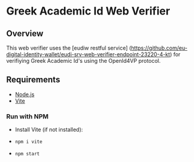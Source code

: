 # Greek Academic Id Web Verifier

## Overview
This web verifier uses the [eudiw restful service] (https://github.com/eu-digital-identity-wallet/eudi-srv-web-verifier-endpoint-23220-4-kt) for verifiying Greek Academic Id's using the OpenId4VP protocol.

## Requirements
- [Node.js](https://nodejs.org/en)
- [Vite](https://vite.dev/)

### Run with NPM
- Install Vite (if not installed):
- ```bash
  npm i vite
  ```
- ```bash
  npm start
  ```